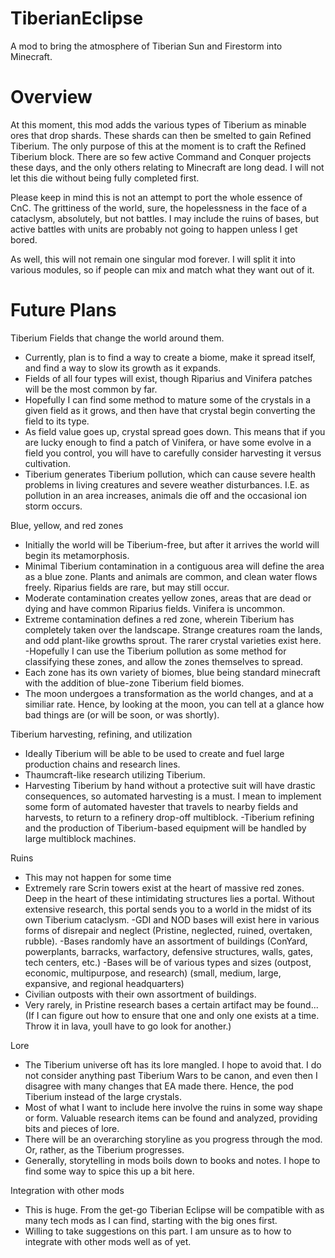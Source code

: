 TiberianEclipse
=====================
A mod to bring the atmosphere of Tiberian Sun and Firestorm into Minecraft. 

Overview
==========
At this moment, this mod adds the various types of Tiberium as minable ores that drop shards. These shards can then be smelted to gain Refined Tiberium. The only purpose of this at the moment is to craft the Refined Tiberium block. 
There are so few active Command and Conquer projects these days, and the only others relating to Minecraft are long dead. I will not let this die without being fully completed first. 

Please keep in mind this is not an attempt to port the whole essence of CnC. The grittiness of the world, sure, the hopelessness in the face of a cataclysm, absolutely, but not battles. I may include the ruins of bases, but active battles with units are probably not going to happen unless I get bored.

As well, this will not remain one singular mod forever. I will split it into various modules, so if people can mix and match what they want out of it.

Future Plans
============
Tiberium Fields that change the world around them.
 - Currently, plan is to find a way to create a biome, make it spread itself, and find a way to slow its growth as it expands.
 - Fields of all four types will exist, though Riparius and Vinifera patches will be the most common by far. 
 - Hopefully I can find some method to mature some of the crystals in a given field as it grows, and then have that crystal begin       converting the field to its type.
 - As field value goes up, crystal spread goes down. This means that if you are lucky enough to find a patch of Vinifera, or have some evolve in a field you control, you will have to carefully consider harvesting it versus cultivation.
 - Tiberium generates Tiberium pollution, which can cause severe health problems in living creatures and severe weather disturbances. I.E. as pollution in an area increases, animals die off and the occasional ion storm occurs.

Blue, yellow, and red zones
 - Initially the world will be Tiberium-free, but after it arrives the world will begin its metamorphosis.
 - Minimal Tiberium contamination in a contiguous area will define the area as a blue zone. Plants and animals are common, and clean water flows freely. Riparius fields are rare, but may still occur.
 - Moderate contamination creates yellow zones, areas that are dead or dying and have common Riparius fields. Vinifera is uncommon.
 - Extreme contamination defines a red zone, wherein Tiberium has completely taken over the landscape. Strange creatures roam the lands, and odd plant-like growths sprout. The rarer crystal varieties exist here.
 -Hopefully I can use the Tiberium pollution as some method for classifying these zones, and allow the zones themselves to spread.
 - Each zone has its own variety of biomes, blue being standard minecraft with the addition of blue-zone Tiberium field biomes. 
 - The moon undergoes a transformation as the world changes, and at a similiar rate. Hence, by looking at the moon, you can tell at a glance how bad things are (or will be soon, or was shortly).

Tiberium  harvesting, refining, and utilization
 - Ideally Tiberium will be able to be used to create and fuel large production chains and research lines.
 - Thaumcraft-like research utilizing Tiberium.
 - Harvesting Tiberium by hand without a protective suit will have drastic consequences, so automated harvesting is a must. I mean to implement some form of automated havester that travels to nearby fields and harvests, to return to a refinery drop-off multiblock. 
 -Tiberium refining and the production of Tiberium-based equipment will be handled by large multiblock machines. 
 
 Ruins
  - This may not happen for some time
  - Extremely rare Scrin towers exist at the heart of massive red zones. Deep in the heart of these intimidating structures lies a portal. Without extensive research, this portal sends you to a world in the midst of its own Tiberium cataclysm. 
  -GDI and NOD bases will exist here in various forms of disrepair and neglect (Pristine, neglected, ruined, overtaken, rubble). 
  -Bases randomly have an assortment of buildings (ConYard, powerplants, barracks, warfactory, defensive structures, walls, gates, tech centers, etc.)
  -Bases will be of various types and sizes (outpost, economic, multipurpose, and research) (small, medium, large, expansive, and regional headquarters) 
  - Civilian outposts with their own assortment of buildings.
  - Very rarely, in Pristine research bases a certain artifact may be found... (If I can figure out how to ensure that one and only one exists at a time. Throw it in lava, youll have to go look for another.)
 
Lore
- The Tiberium universe oft has its lore mangled. I hope to avoid that. I do not consider anything past Tiberium Wars to be canon, and even then I disagree with many changes that EA made there. Hence, the pod Tiberium instead of the large crystals. 
- Most of what I want to include here involve the ruins in some way shape or form. Valuable research items can be found and analyzed, providing bits and pieces of lore.
- There will be an overarching storyline as you progress through the mod. Or, rather, as the Tiberium progresses.
- Generally, storytelling in mods boils down to books and notes. I hope to find some way to spice this up a bit here.

Integration with other mods
- This is huge. From the get-go Tiberian Eclipse will be compatible with as many tech mods as I can find, starting with the big ones first. 
- Willing to take suggestions on this part. I am unsure as to how to integrate with other mods well as of yet.
